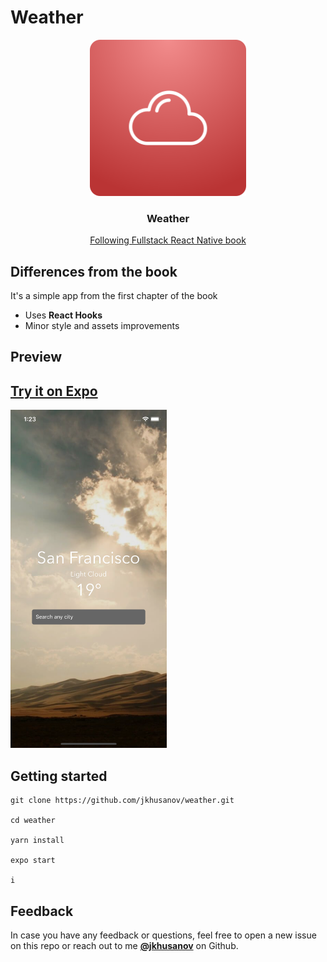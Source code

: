 # Weather

<p align="center">
  <a href="https://www.fullstackreact.com/react-native/">
    <img alt="Weather app" src="assets/icon.png" width="250">
  </a>
</p>

<h3 align="center">
  Weather
</h3>
  
  <a href="https://www.fullstackreact.com/react-native/">
    <p align="center">
      Following Fullstack React Native book
    </p>
  </a>

## Differences from the book

It's a simple app from the first chapter of the book

- Uses **React Hooks**
- Minor style and assets improvements

## Preview

## [Try it on Expo](https://exp.host/@jkhusanov/Weather)

<img width="250" src="./screenshots/1.png">

## Getting started

```
git clone https://github.com/jkhusanov/weather.git

cd weather

yarn install

expo start

i
```

## Feedback

In case you have any feedback or questions, feel free to open a new issue on this repo or reach out to me [**@jkhusanov**](https://github.com/jkhusanov) on Github.
